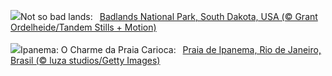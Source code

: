 ![](https://www.bing.com/th?id=OHR.BadlandsSunrise_EN-GB5753703796_UHD.jpg&w=1000)Not so bad lands:&nbsp;&ensp;[Badlands National Park, South Dakota, USA (© Grant Ordelheide/Tandem Stills + Motion)](https://www.bing.com/th?id=OHR.BadlandsSunrise_EN-GB5753703796_UHD.jpg)
<br><br/>
![](https://www.bing.com/th?id=OHR.RiodeJaneiro_PT-BR8681945760_UHD.jpg&w=1000)Ipanema: O Charme da Praia Carioca:&nbsp;&ensp;[Praia de Ipanema, Rio de Janeiro, Brasil (© luza studios/Getty Images)](https://www.bing.com/th?id=OHR.RiodeJaneiro_PT-BR8681945760_UHD.jpg)
<br><br/>
